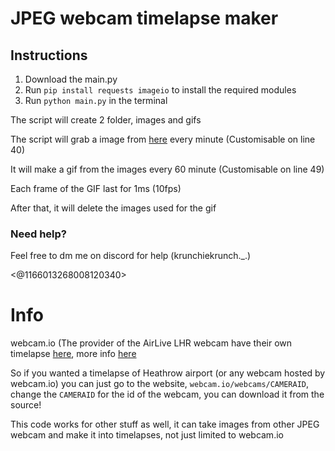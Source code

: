 # JPEG webcam timelapse maker

## Instructions

1. Download the main.py
2. Run `pip install requests imageio` to install the required modules
3. Run `python main.py` in the terminal

The script will create 2 folder, images and gifs

The script will grab a image from [here](https://assets4.webcam.io/w/MmqrKM/latest_hd.jpg) every minute (Customisable on line 40)

It will make a gif from the images every 60 minute (Customisable on line 49)

Each frame of the GIF last for 1ms (10fps)

After that, it will delete the images used for the gif

### Need help?

Feel free to dm me on discord for help (krunchiekrunch._.)

<@1166013268008120340>

# Info

webcam.io (The provider of the AirLive LHR webcam have their own timelapse [here](https://webcam.io/webcams/MmqrKM), more info [here](https://webcam.io/pages/time-lapse)

So if you wanted a timelapse of Heathrow airport (or any webcam hosted by webcam.io) you can just go to the website, `webcam.io/webcams/CAMERAID`, change the `CAMERAID` for the id of the webcam, you can download it from the source!

This code works for other stuff as well, it can take images from other JPEG webcam and make it into timelapses, not just limited to webcam.io
